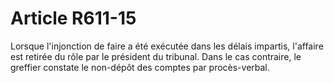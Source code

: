 # Article R611-15

Lorsque l'injonction de faire a été exécutée dans les délais impartis, l'affaire est retirée du rôle par le président du tribunal.   Dans le cas contraire, le greffier constate le non-dépôt des comptes par procès-verbal.